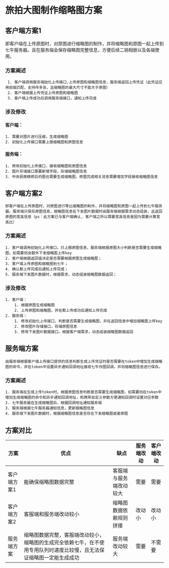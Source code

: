 # 旅拍大图制作缩略图方案

## 客户端方案1
   即客户端在上传原图时，对原图进行缩略图的制作，并将缩略图和原图一起上传到七牛服务器。且在服务端会保存缩略图完整信息，方便后续二销相册以及各端使用。
### 方案阐述

     1. 客户端调用服务端始化上传接口,上传原图和缩略图信息，服务端返回上传凭证（此凭证应用前缀匹配，支持传多张，且缩略图的最大尺寸不能大于原图）
     2. 客户端根据上传凭证上传原图和缩略图
     3. 客户端上传成功后调用服务端接口，通知上传完成
   
### 涉及修改

#### 客户端：

    1. 需要对图片进行压缩，生成缩略图
    2. 初始化上传接口需要上报缩略图和原图信息
   
#### 服务端：

    1. 修改初始化上传接口，接收缩略图和原图信息
    2. 图片存储接口需要新增字段，存储缩略图信息
    3. 中央厨房精修后的图也需要生成缩略图，修图完成相关消息需要增加字段接收缩略图信息
   
## 客户端方案2
    即客户端在上传原图时，对原图进行等比缩略图的制作，并将缩略图和原图一起上传到七牛服务器。服务端只保存原图信息，缩略图信息在下发图片数据时由服务端根据需求动态组装，且返回原图的宽高信息（ps：此方案已与客户端确认, 客户端之所以需要宽高信息是因为需要计算宽高比）
### 方案阐述
    
    1. 客户端调用初始化上传接口，只上报原图信息，服务端根据原图大小判断是否需要生成缩略图，如需要则会额外下发缩略图上传key
    2. 客户端根据返回值决定是否需要根据原图生成缩略图；
    3. 客户端上传原图和缩略图到七牛；
    4. 确认都上传完成后通知上传完成；
    5. 服务端下发图片数据时，根据需求，动态组装缩略图数据返回；

### 涉及修改

    1. 客户端：
        1. 根据原图生成缩略图
        2. 上传原图和缩略图，并在都上传成功后通知上传完成
    2. 服务端：
        1. 修改初始化上传接口，判断是否需要生成缩略图，并在返回信息中增加缩略图上传key
        2. 修改图片存储接口，存储原图信息
        3. 修改下发图片数据接口，根据客户端需求，动态组装缩略图数据返回
         

## 服务端方案
    由服务端根据客户端上传接口提供的信息判断生成上传凭证时是否需要在token中增加生成缩略图的命令，并在token中设置异步通知回调地址接收七牛作图回调，并将缩略图信息进行保存。
### 方案阐述
    1. 服务端在生成上传token时，根据原图信息判断是否需要生成缩略图，如需要则在token中增加生成缩略图的命令和异步通知回调地址，和携带自定义参数方便通知回调时设置对应参数
    2. 七牛服务器在生成缩略图后，根据回调地址通知服务端
    3. 服务端根据七牛服务器通知信息，更新缩略图信息
    4. 服务端下发图片数据时，根据缩略图信息是否存在下发缩略图或者原图

## 方案对比

| 方案 | 优点 | 缺点 | 服务端改动 | 客户端改动 |
| --- | --- | --- | --- | --- |
| 客户端方案1 | 能确保缩略图数据完整 | 客服端与服务端改动较大 | 需要 | 需要 |
| 客户端方案2 | 客服端和服务端改动较小 | 缩略图数据依赖规则拼接 | 改动小 | 改动小 |
| 服务端方案 | 缩略图数据完整，客服端改动较小，缩略图的生成完全依赖七牛，在不使用专用队列时速度比较慢，且无法保证缩略图一定能生成成功 | 服务端改动较大 | 需要 | 不需要 |
